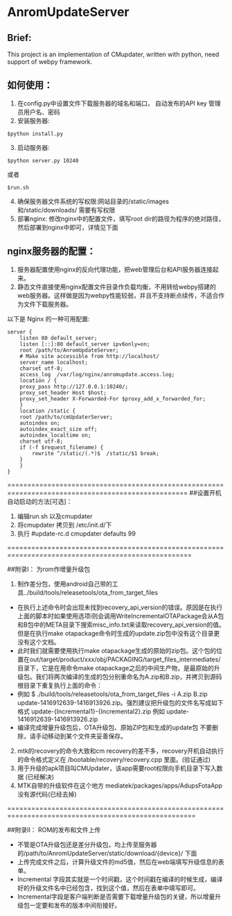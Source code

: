 # AnromUpdateServer
## Brief:
This project is an implementation of CMupdater,
written with python, need support of webpy framework.

## 如何使用：
1. 在config.py中设置文件下载服务器的域名和端口， 自动发布的API key 管理员用户名、密码
2. 安装服务器:

```
$python install.py
```

3. 启动服务器:

```
$python server.py 10240
```

或者

```
$run.sh
```

4. 确保服务器文件系统的写权限:网站目录的/static/images 和/static/downloads/ 需要有写权限
5. 部署nginx:
修改nginx中的配置文件，填写root dir的路径为程序的绝对路径，然后部署到nginx中即可，详情见下面

## nginx服务器的配置：

1. 服务器配置使用nginx的反向代理功能，把web管理后台和API服务器连接起来。
2. 静态文件直接使用nginx配置文件目录作负载均衡，不用转给webpy搭建的web服务器。这样做是因为webpy性能较弱，并且不支持断点续传，不适合作为文件下载服务器。

以下是 Nginx 的一种可用配置:


```
server {
	listen 80 default_server;
	listen [::]:80 default_server ipv6only=on;
	root /path/to/AnromUpdateServer;
	# Make site accessible from http://localhost/
	server_name localhost;
	charset utf-8;
	access_log  /var/log/nginx/anromupdate.access.log;
	location / {
	proxy_pass http://127.0.0.1:10240/;
	proxy_set_header Host $host;
	proxy_set_header X-Forwarded-For $proxy_add_x_forwarded_for;
	}
	location /static {
	root /path/to/cmUpdaterServer;
	autoindex on;
	autoindex_exact_size off;
	autoindex_localtime on;
	charset utf-8;
	if (-f $request_filename) {
		rewrite ^/static/(.*)$  /static/$1 break;
	}
    }
}
```

===================================================================================================
##设置开机自动启动的方法[可选]：
1. 编辑run.sh 以及cmupdater
2. 将cmupdater 拷贝到 /etc/init.d/下
3. 执行 #update-rc.d cmupdater defaults 99

====================================================================================================

##附录I： 为rom作增量升级包
1. 制作差分包，使用android自己带的工具../build/tools/releasetools/ota_from_target_files

* 在执行上述命令时会出现未找到recovery_api_version的错误。原因是在执行上面的脚本时如果使用选项i则会调用WriteIncrementalOTAPackage会从A包和B包中的META目录下搜索misc_info.txt来读取recovery_api_version的值。但是在执行make  otapackage命令时生成的update.zip包中没有这个目录更没有这个文档。
* 此时我们就需要使用执行make otapackage生成的原始的zip包。这个包的位置在out/target/product/xxx/obj/PACKAGING/target_files_intermediates/ 目录下，它是在用命令make otapackage之后的中间生产物，是最原始的升级包。我们将两次编译的生成的包分别重命名为A.zip和B.zip，并拷贝到源码根目录下重复执行上面的命令：
* 例如  $ ./build/tools/releasetools/ota_from_target_files -i A.zip B.zip update-1416912639-1416913926.zip。强烈建议把升级包的文件名写成如下格式 update-{Incremental1}-{Incremental2}.zip 例如 update-1416912639-1416913926.zip
* 编译完成增量升级包后，OTA升级包、原始ZIP包和生成的update包 不要删除，请手动移动到某个文件夹妥善保存。

2. mtk的recovery的命令大致和cm recovery的差不多，recovery开机自动执行的命令格式定义在 /bootable/recovery/recovery.cpp 里面。(验证通过)
3. 用于升级的apk项目叫CMUpdater，该app需要root权限向手机目录下写入数据 (已经解决)
4. MTK自带的升级软件在这个地方 mediatek/packages/apps/AdupsFotaApp 没有源代码(已经去掉)

=====================================================================================================

##附录II： ROM的发布和文件上传

* 不管是OTA升级包还是差分升级包，均上传至服务器的/path/to/AnromUpdateServer/static/download/{device}/ 下面
* 上传完成文件之后，计算升级文件的md5值，然后在web端填写升级信息的表单。
* Incremental 字段其实就是一个时间戳，这个时间戳在编译的时候生成，编译好的升级文件名中已经包含，找到这个值，然后在表单中填写即可。
* Incremental字段是客户端判断是否需要下载增量升级包的关键，所以增量升级包一定要和发布的版本中间衔接好。

